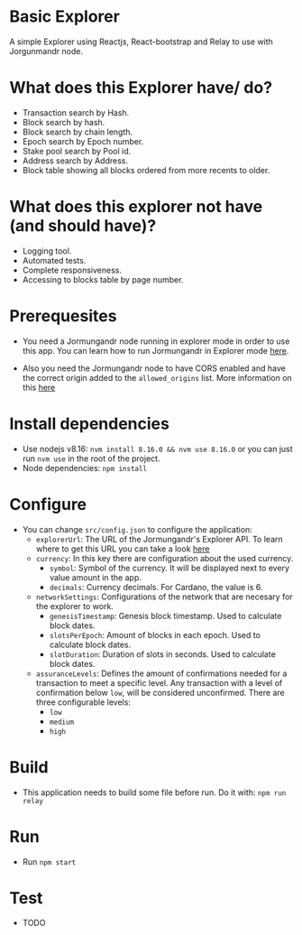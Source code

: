 # Basic Explorer

A simple Explorer using Reactjs, React-bootstrap and Relay to use with Jorgunmandr node.

# What does this Explorer have/ do?

- Transaction search by Hash.
- Block search by hash.
- Block search by chain length.
- Epoch search by Epoch number.
- Stake pool search by Pool id.
- Address search by Address.
- Block table showing all blocks ordered from more recents to older.

# What does this explorer not have (and should have)?

- Logging tool.
- Automated tests.
- Complete responsiveness.
- Accessing to blocks table by page number.

# Prerequesites

- You need a Jormungandr node running in explorer mode in order to use this app. You can learn how to run Jormungandr in Explorer mode [here](https://input-output-hk.github.io/jormungandr/quickstart/04_explorer.html).

- Also you need the Jormungandr node to have CORS enabled and have the correct origin added to the `allowed_origins` list. More information on this [here](https://input-output-hk.github.io/jormungandr/configuration/network.html#rest-interface-configuration)

# Install dependencies

- Use nodejs v8.16: `nvm install 8.16.0 && nvm use 8.16.0` or you can just run `nvm use` in the root of the project.
- Node dependencies: `npm install`

# Configure

- You can change `src/config.json` to configure the application:
  - `explorerUrl`: The URL of the Jormungandr's Explorer API. To learn where to get this URL you can take a look [here](https://input-output-hk.github.io/jormungandr/quickstart/03_rest_api.html)
  - `currency`: In this key there are configuration about the used currency.
    - `symbol`: Symbol of the currency. It will be displayed next to every value amount in the app.
    - `decimals`: Currency decimals. For Cardano, the value is 6.
  - `networkSettings`: Configurations of the network that are necesary for the explorer to work.
    - `genesisTimestamp`: Genesis block timestamp. Used to calculate block dates.
    - `slotsPerEpoch`: Amount of blocks in each epoch. Used to calculate block dates.
    - `slotDuration`: Duration of slots in seconds. Used to calculate block dates.
  - `assuranceLevels`: Defines the amount of confirmations needed for a transaction to meet a specific level. Any transaction with a level of confirmation below `low`, will be considered unconfirmed. There are three configurable levels:
    - `low`
    - `medium`
    - `high`

# Build

- This application needs to build some file before run. Do it with:
  `npm run relay`

# Run

- Run `npm start`

# Test

- TODO
